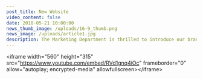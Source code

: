 ```yaml
---
post_title: New Website
video_content: false
date: 2018-05-21 10:00:00
news_thumb_image: /uploads/16-9_thumb.png
news_image: /uploads/article1.jpg
description: The Marketing Department is thrilled to introduce our brand-new website!
---
```


&lt;iframe width="560" height="315" src="https://www.youtube.com/embed/RVd1gnq4iOc" frameborder="0" allow="autoplay; encrypted-media" allowfullscreen&gt;&lt;/iframe&gt;